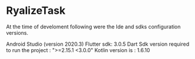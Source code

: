 # RyalizeTask

At the time of develoment following were the Ide and sdks configuration versions.

Android Studio (version 2020.3)
Flutter sdk: 3.0.5
Dart Sdk version required to run the project : ">=2.15.1 <3.0.0"
Kotlin version is : 1.6.10
